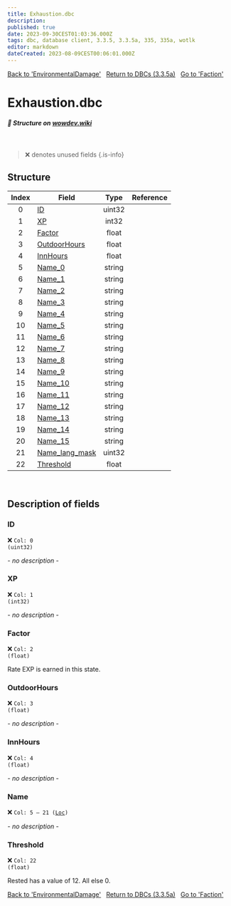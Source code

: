 ```yaml
---
title: Exhaustion.dbc
description:
published: true
date: 2023-09-30CEST01:03:36.000Z
tags: dbc, database client, 3.3.5, 3.3.5a, 335, 335a, wotlk
editor: markdown
dateCreated: 2023-08-09CEST00:06:01.000Z
---
```

<a href="https://trinitycore.info/files/DBC/335/environmentaldamage" class="mt-5 v-btn v-btn--depressed v-btn--flat v-btn--outlined theme--light v-size--default darkblue--text text--lighten-3"><span class="v-btn__content"><i aria-hidden="true" class="v-icon notranslate v-icon--left mdi mdi-arrow-left theme--light"></i><span>Back to 'EnvironmentalDamage'</span></span></a>&nbsp;&nbsp;&nbsp;<a href="https://trinitycore.info/files/DBC/335/DBC" class="mt-5 v-btn v-btn--depressed v-btn--flat v-btn--outlined theme--light v-size--default darkblue--text text--lighten-3"><span class="v-btn__content"><i aria-hidden="true" class="v-icon notranslate v-icon--left mdi mdi-home-outline theme--light"></i><span>Return to DBCs (3.3.5a)</span></span></a>&nbsp;&nbsp;&nbsp;<a href="https://trinitycore.info/files/DBC/335/faction" class="mt-5 v-btn v-btn--depressed v-btn--flat v-btn--outlined theme--light v-size--default darkblue--text text--lighten-3"><span class="v-btn__content"><span>Go to 'Faction'</span><i aria-hidden="true" class="v-icon notranslate v-icon--right mdi mdi-arrow-right theme--light"></i></span></a>

# Exhaustion.dbc
##### :pencil: Structure on [wowdev.wiki](https://wowdev.wiki/DB/Exhaustion)
&nbsp;

> :x: denotes unused fields
{.is-info}


## Structure

| Index | Field | Type | Reference |
| :---: | --- | :---: | --- |
| 0 | [ID](#id-alt) | uint32 |  |
| 1 | [XP](#xp) | int32 |  |
| 2 | [Factor](#factor) | float |  |
| 3 | [OutdoorHours](#outdoorhours) | float  |  |
| 4 | [InnHours](#innhours) | float  |  |
| 5 | [Name_0](#name-alt) | string |  |
| 6 | [Name_1](#name-alt) | string |  |
| 7 | [Name_2](#name-alt) | string |  |
| 8 | [Name_3](#name-alt) | string |  |
| 9 | [Name_4](#name-alt) | string |  |
| 10 | [Name_5](#name-alt) | string |  |
| 11 | [Name_6](#name-alt) | string |  |
| 12 | [Name_7](#name-alt) | string |  |
| 13 | [Name_8](#name-alt) | string |  |
| 14 | [Name_9](#name-alt) | string |  |
| 15 | [Name_10](#name-alt) | string |  |
| 16 | [Name_11](#name-alt) | string |  |
| 17 | [Name_12](#name-alt) | string |  |
| 18 | [Name_13](#name-alt) | string |  |
| 19 | [Name_14](#name-alt) | string |  |
| 20 | [Name_15](#name-alt) | string |  |
| 21 | [Name_lang_mask](#name-alt) | uint32 |  |
| 22 | [Threshold](#id-alt) | float  |  |
&nbsp;
## Description of fields

### ID <!-- {#id-alt} -->
:x: <code>Col: 0 (uint32)</code>

*- no description -*
&nbsp;

### XP
:x: <code>Col: 1 (int32)</code>

*- no description -*
&nbsp;

### Factor
:x: <code>Col: 2 (float)</code>

Rate EXP is earned in this state.
&nbsp;

### OutdoorHours
:x: <code>Col: 3 (float)</code>

*- no description -*
&nbsp;

### InnHours
:x: <code>Col: 4 (float)</code>

*- no description -*
&nbsp;

### Name <!-- {#name-alt} -->
:x: <code>Col: 5 &ndash; 21 ([Loc](/how-to/localization))</code>

*- no description -*
&nbsp;

### Threshold
:x: <code>Col: 22 (float)</code>

Rested has a value of 12. All else 0.
&nbsp;

<a href="https://trinitycore.info/files/DBC/335/environmentaldamage" class="mt-5 v-btn v-btn--depressed v-btn--flat v-btn--outlined theme--light v-size--default darkblue--text text--lighten-3"><span class="v-btn__content"><i aria-hidden="true" class="v-icon notranslate v-icon--left mdi mdi-arrow-left theme--light"></i><span>Back to 'EnvironmentalDamage'</span></span></a>&nbsp;&nbsp;&nbsp;<a href="https://trinitycore.info/files/DBC/335/DBC" class="mt-5 v-btn v-btn--depressed v-btn--flat v-btn--outlined theme--light v-size--default darkblue--text text--lighten-3"><span class="v-btn__content"><i aria-hidden="true" class="v-icon notranslate v-icon--left mdi mdi-home-outline theme--light"></i><span>Return to DBCs (3.3.5a)</span></span></a>&nbsp;&nbsp;&nbsp;<a href="https://trinitycore.info/files/DBC/335/faction" class="mt-5 v-btn v-btn--depressed v-btn--flat v-btn--outlined theme--light v-size--default darkblue--text text--lighten-3"><span class="v-btn__content"><span>Go to 'Faction'</span><i aria-hidden="true" class="v-icon notranslate v-icon--right mdi mdi-arrow-right theme--light"></i></span></a>
